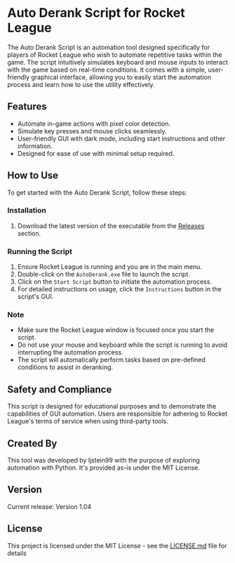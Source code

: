 # Auto Derank Script for Rocket League

The Auto Derank Script is an automation tool designed specifically for players of Rocket League who wish to automate repetitive tasks within the game. The script intuitively simulates keyboard and mouse inputs to interact with the game based on real-time conditions. It comes with a simple, user-friendly graphical interface, allowing you to easily start the automation process and learn how to use the utility effectively.

## Features

- Automate in-game actions with pixel color detection.
- Simulate key presses and mouse clicks seamlessly.
- User-friendly GUI with dark mode, including start instructions and other information.
- Designed for ease of use with minimal setup required.

## How to Use

To get started with the Auto Derank Script, follow these steps:

### Installation

1. Download the latest version of the executable from the [Releases](https://github.com/ljstein99/Rocket-League/releases) section.

### Running the Script

1. Ensure Rocket League is running and you are in the main menu.
2. Double-click on the `AutoDerank.exe` file to launch the script.
3. Click on the `Start Script` button to initiate the automation process.
4. For detailed instructions on usage, click the `Instructions` button in the script's GUI.

### Note

- Make sure the Rocket League window is focused once you start the script.
- Do not use your mouse and keyboard while the script is running to avoid interrupting the automation process.
- The script will automatically perform tasks based on pre-defined conditions to assist in deranking.

## Safety and Compliance

This script is designed for educational purposes and to demonstrate the capabilities of GUI automation. Users are responsible for adhering to Rocket League's terms of service when using third-party tools.

## Created By

This tool was developed by ljstein99 with the purpose of exploring automation with Python. It's provided as-is under the MIT License.

## Version

Current release: Version 1.04

## License

This project is licensed under the MIT License - see the [LICENSE.md]([LICENSE.md](https://github.com/ljstein99/Rocket-League/blob/main/LICENSE)https://github.com/ljstein99/Rocket-League/blob/main/LICENSE) file for details
